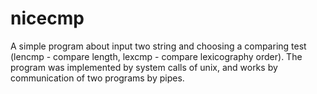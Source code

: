 # nicecmp
A simple program about input two string and choosing a comparing test (lencmp - compare length, lexcmp - compare lexicography order).
The program was implemented by system calls of unix, and works by communication of two programs by pipes.
